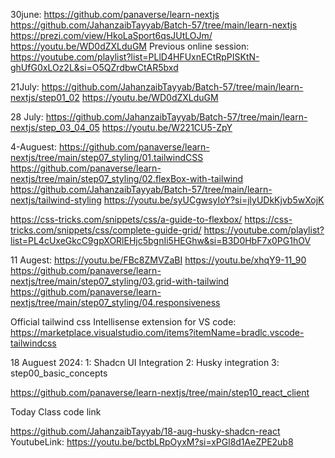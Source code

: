 30june:
https://github.com/panaverse/learn-nextjs
https://github.com/JahanzaibTayyab/Batch-57/tree/main/learn-nextjs
https://prezi.com/view/HkoLaSport6qsJUtLOJm/
https://youtu.be/WD0dZXLduGM
Previous online session:
https://youtube.com/playlist?list=PLlD4HFUxnECtRpPISKtN-ghUfG0xLOz2L&si=O5QZrdbwCtAR5bxd

21July:
https://github.com/JahanzaibTayyab/Batch-57/tree/main/learn-nextjs/step01_02
https://youtu.be/WD0dZXLduGM

28 July:
https://github.com/JahanzaibTayyab/Batch-57/tree/main/learn-nextjs/step_03_04_05
https://youtu.be/W221CU5-ZpY

4-Auguest:
https://github.com/panaverse/learn-nextjs/tree/main/step07_styling/01.tailwindCSS
https://github.com/panaverse/learn-nextjs/tree/main/step07_styling/02.flexBox-with-tailwind
https://github.com/JahanzaibTayyab/Batch-57/tree/main/learn-nextjs/tailwind-styling
https://youtu.be/syUCgwsyIoY?si=jlyUDkKjvb5wXojK

https://css-tricks.com/snippets/css/a-guide-to-flexbox/
https://css-tricks.com/snippets/css/complete-guide-grid/
https://youtube.com/playlist?list=PL4cUxeGkcC9gpXORlEHjc5bgnIi5HEGhw&si=B3D0HbF7x0PG1hOV

11 Augest:
https://youtu.be/FBc8ZMVZaBI
https://youtu.be/xhqY9-11_90
https://github.com/panaverse/learn-nextjs/tree/main/step07_styling/03.grid-with-tailwind
https://github.com/panaverse/learn-nextjs/tree/main/step07_styling/04.responsiveness

Official tailwind css Intellisense extension for VS code: 
https://marketplace.visualstudio.com/items?itemName=bradlc.vscode-tailwindcss

18 Auguest 2024:
1: Shadcn UI Integration 
2: Husky integration 
3: step00_basic_concepts

https://github.com/panaverse/learn-nextjs/tree/main/step10_react_client

Today Class code link

https://github.com/JahanzaibTayyab/18-aug-husky-shadcn-react
YoutubeLink:
https://youtu.be/bctbLRpOyxM?si=xPGl8d1AeZPE2ub8
